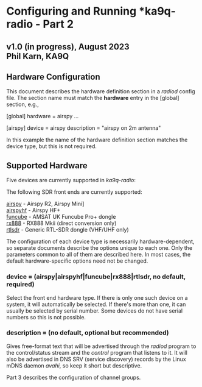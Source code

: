 Configuring and Running *ka9q-radio - Part 2
============================================

v1.0 (in progress), August 2023  
Phil Karn, KA9Q
---------------

Hardware Configuration
----------------------

This document describes the hardware definition section in a *radiod*
config file.  The section name must match the **hardware** entry in
the [global] section, e.g.,

[global]
hardware = airspy
...

[airspy]
device = airspy
description = "airspy on 2m antenna"


In this example the name of the hardware definition section matches
the device type, but this is not required.

Supported Hardware
------------------

Five devices are currently supported in *ka9q-radio*:

The following SDR front ends are currently supported:

[airspy](airspy.md) - Airspy R2, Airspy Mini]  
[airspyhf](airspy.md) - Airspy HF+  
[funcube](funcube.md) - AMSAT UK Funcube Pro+ dongle  
[rx888](rx888.md) - RX888 Mkii (direct conversion only)  
[rtlsdr](rtlsdr.md) - Generic RTL-SDR dongle (VHF/UHF only)

The configuration of each device type is necessarily
hardware-dependent, so separate documents describe the options unique
to each one. Only the parameters common to all of them are described
here. In most cases, the default hardware-specific options need not be changed.

### device = (airspy|airspyhf|funcube|rx888|rtlsdr, no default, required)

Select the front end hardware type. If there is only one such device
on a system, it will automatically be selected. If there's more than one,
it can usually be selected by serial number. Some devices do not have serial
numbers so this is not possible.


### description = (no default, optional but recommended)

Gives free-format text that
will be advertised through the *radiod* program to the
control/status stream and the *control* program that
listens to it. It will also be advertised in DNS SRV (service
discovery) records by the Linux mDNS daemon *avahi*, so keep
it short but descriptive.

Part 3 describes the configuration of channel groups.

